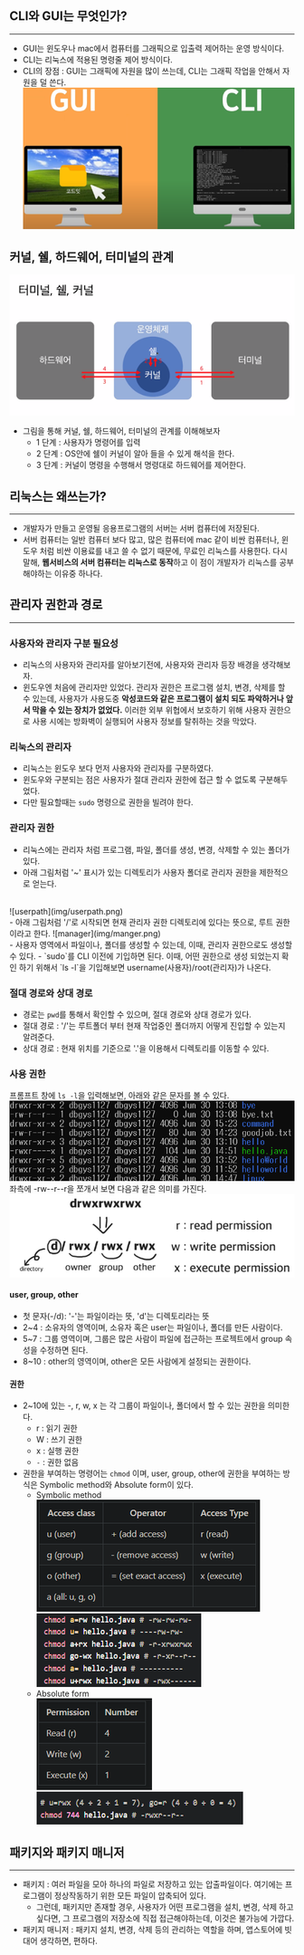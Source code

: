 ## CLI와 GUI는 무엇인가?
***
- GUI는 윈도우나 mac에서 컴퓨터를 그래픽으로 입출력 제어하는 운영 방식이다.
- CLI는 리눅스에 적용된 명령줄 제어 방식이다.
- CLI의 장점 : GUI는 그래픽에 자원을 많이 쓰는데, CLI는 그래픽 작업을 안해서 자원을 덜 쓴다.
![CLIvsGUI](img/clivsgui.png)
## 커널, 쉘, 하드웨어, 터미널의 관계
![ksht](img/tks.png)
- 그림을 통해 커널, 쉘, 하드웨어, 터미널의 관계를 이해해보자
    - 1 단계 : 사용자가 명령어를 입력
    - 2 단계 : OS안에 쉘이 커널이 알아 들을 수 있게 해석을 한다.
    - 3 단계 : 커널이 명령을 수행해서 명령대로 하드웨어를 제어한다.

## 리눅스는 왜쓰는가?
***
- 개발자가 만들고 운영될 응용프로그램의 서버는 서버 컴퓨터에 저장된다.
- 서버 컴퓨터는 일반 컴퓨터 보다 많고, 많은 컴퓨터에 mac 같이 비싼 컴퓨터나, 윈도우 처럼 비싼 이용료를 내고 쓸 수 없기 때문에, 무료인 리눅스를 사용한다.
다시말해, **웹서비스의 서버 컴퓨터는 리눅스로 동작**하고 이 점이 개발자가 리눅스를 공부해야하는 이유중 하나다.

## 관리자 권한과 경로
***
### 사용자와 관리자 구분 필요성
- 리눅스의 사용자와 관리자를 알아보기전에, 사용자와 관리자 등장 배경을 생각해보자.
- 윈도우엔 처음에 관리자만 있었다. 관리자 권한은 프로그램 설치, 변경, 삭제를 할 수 있는데, 사용자가 사용도중 **악성코드와 같은 프로그램이 설치 되도 파악하거나 앞서 막을 수 있는 장치가 없었다.** 이러한 외부 위협에서 보호하기 위해 사용자 권한으로 사용 시에는 방화벽이 실행되어 사용자 정보를 탈취하는 것을 막았다.

### 리눅스의 관리자
- 리눅스는 윈도우 보다 먼저 사용자와 관리자를 구분하였다.
- 윈도우와 구분되는 점은 사용자가 절대 관리자 권한에 접근 할 수 없도록 구분해두었다.
- 다만 필요할때는 `sudo` 명령으로 권한을 빌려야 한다.

### 관리자 권한
- 리눅스에는 관리자 처럼 프로그램, 파일, 폴더를 생성, 변경, 삭제할 수 있는 폴더가 있다. 
- 아래 그림처럼 '~' 표시가 있는 디렉토리가 사용자 폴더로 관리자 권한을 제한적으로 얻는다.
<br>
![userpath](img/userpath.png)
<br>
- 아래 그림처럼 '/'로 시작되면 현재 관리자 권한 디렉토리에 있다는 뜻으로, 루트 권한이라고 한다.   
![manager](img/manger.png)
<br>
- 사용자 영역에서 파일이나, 폴더를 생성할 수 있는데, 이때, 관리자 권한으로도 생성할 수 있다.
- `sudo`를 CLI 이전에 기입하면 된다. 이때, 어떤 권한으로 생성 되었는지 확인 하기 위해서 `ls -l`을 기입해보면 username(사용자)/root(관리자)가 나온다.

### 절대 경로와 상대 경로
- 경로는 `pwd`를 통해서 확인할 수 있으며, 절대 경로와 상대 경로가 있다.
- 절대 경로 : '/'는 루트폴더 부터 현재 작업중인 폴더까지 어떻게 진입할 수 있는지 알려준다.
- 상대 경로 : 현재 위치를 기준으로 '.'을 이용해서 디렉토리를 이동할 수 있다.

### 사용 권한
프롬프트 창에 `ls -l`을 입력해보면, 아래와 같은 문자를 볼 수 있다.
![rwx](img/rwx.png)
좌측에 -rw--r--r을 쪼개서 보면 다음과 같은 의미를 가진다.
![rwx](img/rwxrwx.png)
#### user, group, other
- 첫 문자(-/d): '-'는 파일이라는 뜻, 'd'는 디렉토리라는 뜻
- 2~4 : 소유자의 영역이며, 소유자 혹은 user는 파일이나, 폴더를 만든 사람이다.
- 5~7 : 그룹 영역이며, 그룹은 많은 사람이 파일에 접근하는 프로젝트에서 group 속성을 수정하면 된다.
- 8~10 : other의 영역이며, other은 모든 사람에게 설정되는 권한이다.

#### 권한
- 2~10에 있는 -, r, w, x 는 각 그룹이 파일이나, 폴더에서 할 수 있는 권한을 의미한다.
    - r : 읽기 권한
    - W : 쓰기 권한
    - x : 실행 권한
    - `-` : 권한 없음
- 권한을 부여하는 명령어는 `chmod` 이며, user, group, other에 권한을 부여하는 방식은 Symbolic method와 Absolute form이 있다.
    - Symbolic method   
    ![..](img/Sym.png)
    ![..](img/Symex.png)
    - Absolute form   
    ![..](img/Abs.png)   
    ![..](img/Absex.png)

## 패키지와 패키지 매니저
***
- 패키지 : 여러 파일을 모아 하나의 파일로 저장하고 있는 압출파일이다. 여기에는 프로그램이 정상작동하기 위한 모든 파일이 압축되어 있다.
    - 그런데, 패키지만 존재할 경우, 사용자가 어떤 프로그램을 설치, 변경, 삭제 하고 싶다면, 그 프로그램의 저장소에 직접 접근해야하는데, 이것은 불가능에 가깝다.
- 패키지 매니저 : 패키지 설치, 변경, 삭제 등의 관리하는 역할을 하며, 앱스토어에 빗대어 생각하면, 편하다.

